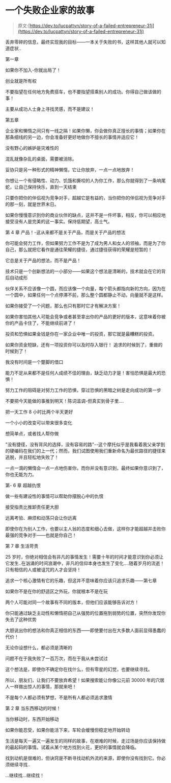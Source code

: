 # 一个失败企业家的故事

> 原文:[https://dev.to/lucpattyn/story-of-a-failed-entrepreneur-31j](https://dev.to/lucpattyn/story-of-a-failed-entrepreneur-31j)

丢弃零碎的信息，最终实现我的目标——一本关于失败的书，这样其他人就可以知道症状..

第一章

如果你不加入-你就出局了！

创业就是所有权

不要指望在任何地方免费搭车，也不要指望搭乘别人的成功。你得自己做该做的事！

主要从成功人士身上寻找灵感，而不是建议！

第五章

企业家和懒惰之间只有一线之隔！如果你懒，你会做你真正擅长的事情；如果你在那条细线的另一边，你会准备好更好地做你不擅长的事情并适应它！

没有野心的嫉妒是灾难性的

混乱就像杂乱的桌面，需要被消除。

妥协只是另一种形式的精神懒惰，它让你放弃，一点一点地放弃！

你想让一个有侵略性、动力、饥饿和撕咬的人为你工作，那么你就得到了一条响尾蛇，让自己保持快乐，直到一天结束

只要你把你的伴侣视为竞争对手，超越它是有益的，当你把你的伴侣视为竞争对手的那一刻，就是世界末日。

如果你慢慢意识到你的商业伙伴的缺点，这并不是一件坏事，相反，你可以相应地接受没有人是完美的这一事实。保持低期望，高士气。

第 4 章
产品！-这从来都不是关于产品，而是关于产品的想法

你可能会努力工作，但如果努力工作不是为了成为男人和女人的领袖，而是为了你自己，那么就把它看作是通往荣耀的捷径，通过捷径获得的荣耀是短暂的！

它总是关于产品的想法，而不是产品！

技术只是一个创新想法的一小部分——如果这个想法是清晰的，技术就会在它的背后自动成形

伙伴关系不应该像一个圆，而应该像一个向量，每个箭头都指向新的方向，因为在一个圆中，如果任何一个点停滞不前，那么整个圆都静止不动，向量就不是这样。

如果你接受了一个问题，那么也只有那时它才有解决方案！

如果你害怕其他人可能会竞争或者甚至拿出你的产品的更好的版本，这意味着你被你的产品卡住了，不能继续前进了！

投资和恐惧如果金钱是你在一家企业中唯一的投资，那它就是最糟糕的投资。

如果你资金短缺，还有一项投资你可以及时存入银行！
追求的时候到了，重做的时候到了！

我没有时间是一个蹩脚的借口

能力不足从来都不是任何人成绩不佳的理由，缺乏动力才是！害怕恐惧是最大的恐惧！

努力工作的阻碍是对努力工作的恐惧，穿过恐惧的黑暗之树是走向成功的第一步

不要把今天能做的事推到明天！陈词滥调-但真实到骨子里....

把一天工作 8 小时比两个半天更好

一个小小的改变可以带来很多变化

想简单点，或者找人帮你做

"没有捷径，没有背风的选择，没有容易的路"--这个摩托似乎是我看着我父亲学到的硬编码在我们的上一代；然而，我们试图使用我们重新命名为最优路径的捷径来逃脱，并且轻松地失败了！

一点一滴的懒惰会一点一点地伤害你，而你并没有意识到，最终如果你意识到了，你也无能为力。

第- 6 章
超越仇恨

做一些有建设性的事情可以帮助你摆脱心中的仇恨

接受指责比推卸责任更大胆

远离考验、麻烦和动荡只会让你远离

即使你在为别人工作，也要以主人翁的态度和细心去做，这样你才能超越并击败你最强的竞争对手——也就是你自己！

第 7 章
生活苛责

25 岁时，你绝对相信会有非凡的事情发生！需要十年的时间才能意识到你必须让它发生..在汹涌的时间浪潮中，非凡的信仰本身也发生了变化....随着岁月的流逝！只有相信的人或被诅咒的人才会坚持！

追求一个核心激情有它的乐趣，但这并不意味着你应该只追求乐趣——第七章

如果你不是在你的舒适区之外玩，你就根本不是在玩

两个人可能对同一个故事有不同的版本，但他们应该能够告诉对方！

你只能通过缺乏主动性和懒惰把自己从强势的位置拖到弱势的位置，突然你发现你失去了这种优势

大胆说出你的想法和你真正相信的东西——即使要付出在大多数人面前显得愚蠢的代价！

无论你设想什么，都必须是清晰的

问题不在于我失败了一百万次，而在于我从未尝试过

这个想法是，即使你不确定你在找什么，但有零星的幻觉，也要继续寻找。

所以，朋友们，让我们不要放弃希望！如果搜索能让你像公元前 30000 年的穴居人一样做出惊人的事情，那就来吧！

不是每个人都必须有梦想，不是所有人都必须追求激情

第 2 章
当东西移动的时候！

当你移动时，东西开始移动

如果你能忍受，如果你能活下来，车轮会缓慢但稳定地开始转动

生活是每天一遍又一遍发生的同样的故事，在艰难的时候，走过场是你应该保持做的最起码的事情。试着从某个地方找到火花，更好的事情就会降临。

找到动机是很难的，但诀窍是不断寻找动机外流的来源，即使你没有找到它。你必须继续寻找..

...继续找...继续找！